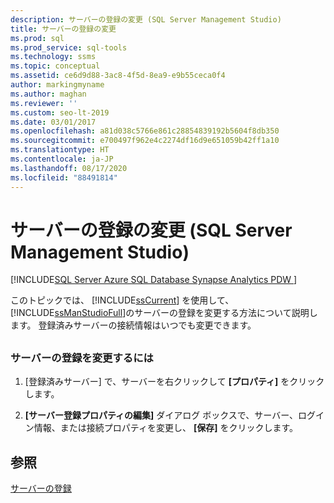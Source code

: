 ```yaml
---
description: サーバーの登録の変更 (SQL Server Management Studio)
title: サーバーの登録の変更
ms.prod: sql
ms.prod_service: sql-tools
ms.technology: ssms
ms.topic: conceptual
ms.assetid: ce6d9d88-3ac8-4f5d-8ea9-e9b55ceca0f4
author: markingmyname
ms.author: maghan
ms.reviewer: ''
ms.custom: seo-lt-2019
ms.date: 03/01/2017
ms.openlocfilehash: a81d038c5766e861c28854839192b5604f8db350
ms.sourcegitcommit: e700497f962e4c2274df16d9e651059b42ff1a10
ms.translationtype: HT
ms.contentlocale: ja-JP
ms.lasthandoff: 08/17/2020
ms.locfileid: "88491814"
---
```

# <a name="change-a-server39s-registration-sql-server-management-studio"></a>サーバーの登録の変更 (SQL Server Management Studio)

[!INCLUDE[SQL Server Azure SQL Database Synapse Analytics PDW ](../../includes/applies-to-version/sql-asdb-asdbmi-asa-pdw.md)]

このトピックでは、 [!INCLUDE[ssCurrent](../../includes/sscurrent-md.md)] を使用して、 [!INCLUDE[ssManStudioFull](../../includes/ssmanstudiofull-md.md)]のサーバーの登録を変更する方法について説明します。 登録済みサーバーの接続情報はいつでも変更できます。

## <a name="SSMSProcedure"></a>

### <a name="to-change-a-servers-registration"></a>サーバーの登録を変更するには

1. [登録済みサーバー] で、サーバーを右クリックして **[プロパティ]** をクリックします。

2. **[サーバー登録プロパティの編集]** ダイアログ ボックスで、サーバー、ログイン情報、または接続プロパティを変更し、 **[保存]** をクリックします。

## <a name="see-also"></a>参照

[サーバーの登録](../../tools/sql-server-management-studio/register-servers.md)
